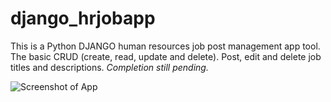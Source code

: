 # django_hrjobapp
This is a Python DJANGO human resources job post management app tool. The basic CRUD (create, read, update and delete). Post, edit and delete job titles and descriptions. <em>Completion still pending.</em> 

<img src="http://aliciaworks.com/images/django-job-apptool.jpg" alt="Screenshot of App" />
